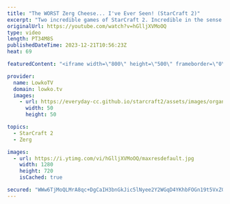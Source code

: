 ```yaml
---
title: "The WORST Zerg Cheese... I've Ever Seen! (StarCraft 2)"
excerpt: "Two incredible games of StarCraft 2. Incredible in the sense of 'incredibly bad' or 'incredibly questionable' or 'what in the incredible world were they thinking?!'. If you have played a great game of SC2 you would like me to make fun of and cast, you cansend it over to replays@lowko.tv.  Support my"
originalUrl: https://youtube.com/watch?v=hGlljXVMoOQ
type: video
length: PT34M8S
publishedDateTime: 2023-12-21T10:56:23Z
heat: 69

featuredContent: "<iframe width=\"800\" height=\"500\" frameborder=\"0\" src=\"https://www.youtube.com/embed/hGlljXVMoOQ\" allow=\"accelerometer; autoplay; encrypted-media; gyroscope; picture-in-picture\" allowfullscreen></iframe>"

provider:
  name: LowkoTV
  domain: lowko.tv
  images:
    - url: https://everyday-cc.github.io/starcraft2/assets/images/organizations/lowko.tv-50x50.jpg
      width: 50
      height: 50

topics:
  - StarCraft 2
  - Zerg

images:
  - url: https://i.ytimg.com/vi/hGlljXVMoOQ/maxresdefault.jpg
    width: 1280
    height: 720
    isCached: true

secured: "WWw6TjMoQLMrA8qc+DgCaIH3bnGkJic5lNyee2Y2WGqD4YKhbFOGn19t5VxZG4l9RgmHFEbIteX9cdNPqNLAgs/ro4OvfwcQRVEUreDsdzImEHSHS/PmfW7UABXcxJiOcafZVMBsaJbL+vO38ZwS2n5t+90iGE9QkXoT12XJz7wBmQU+WoZ3tAEmk/vE2RknCfYM2d7EZ/W0ICgW9x/k82OD1wiMRQkmxhzDUpMb6Qcr2bZmLjPZzM72Nxd6kFK8OsSgpixMmOkEwoQRXNRBvokdOTdbp+DM9K4AfOYdxSauhKLWt8LCuH55viFuqZiJCMbXQrRUa8PXwKHE7SB1zYpSo7YTuje7ViigXEd6lor7mKVKWyRILNaitl2Ne3bvE33kiwq6kKD9Sio0nbl17/FYP4YRC/RpIEjLpzOyy6A=;ZY5iNg9buc0O0N6+zEDkbA=="
---
```


